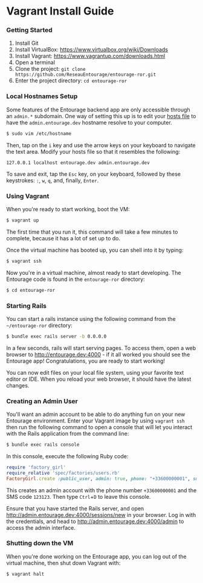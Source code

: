 # Vagrant Install Guide

### Getting Started

1. Install Git
2. Install VirtualBox: https://www.virtualbox.org/wiki/Downloads
3. Install Vagrant: https://www.vagrantup.com/downloads.html
4. Open a terminal
5. Clone the project: `git clone https://github.com/ReseauEntourage/entourage-ror.git`
6. Enter the project directory: `cd entourage-ror`


### Local Hostnames Setup

Some features of the Entourage backend app are only accessible through an `admin.*` subdomain. One way of setting this up is to edit your [hosts file] to have the `admin.entourage.dev` hostname resolve to your computer.

```bash
$ sudo vim /etc/hostname
```

Then, tap on the `i` key and use the arrow keys on your keyboard to navigate the text area. Modify your hosts file so that it resembles the following:

```
127.0.0.1 localhost entourage.dev admin.entourage.dev
```

To save and exit, tap the `Esc` key, on your keyboard, followed by these keystrokes: `:`, `w`, `q`, and, finally, `Enter`.

[hosts file]: https://en.wikipedia.org/wiki/Hosts_(file)


### Using Vagrant

When you're ready to start working, boot the VM:
```bash
$ vagrant up
```

The first time that you run it, this command will take a few minutes to complete, because it has a lot of set up to do.

Once the virtual machine has booted up, you can shell into it by typing:

```bash
$ vagrant ssh
```

Now you're in a virtual machine, almost ready to start developing.
The Entourage code is found in the `entourage-ror` directory:

```bash
$ cd entourage-ror
```


### Starting Rails

You can start a rails instance using the following command from the `~/entourage-ror` directory:

```bash
$ bundle exec rails server -b 0.0.0.0
```

In a few seconds, rails will start serving pages. To access them, open a web browser to http://entourage.dev:4000 - if it all worked you should see the Entourage app! Congratulations, you are ready to start working!

You can now edit files on your local file system, using your favorite text editor or IDE. When you reload your web browser, it should have the latest changes.


### Creating an Admin User

You'll want an admin account to be able to do anything fun on your new Entourage environment. Enter your Vagrant image by using `vagrant ssh` then
run the following command to open a console that will let you interact with the Rails application from the command line:

```bash
$ bundle exec rails console
```

In this console, execute the following Ruby code:
```ruby
require 'factory_girl'
require_relative 'spec/factories/users.rb'
FactoryGirl.create :public_user, admin: true, phone: "+33600000001", sms_code: "123123"
```

This creates an admin account with the phone number `+33600000001` and the SMS code `123123`.
Then type `Ctrl`+`D` to leave this console.

Ensure that you have started the Rails server, and open http://admin.entourage.dev:4000/sessions/new in your browser.
Log in with the credentials, and head to http://admin.entourage.dev:4000/admin to access the admin interface.


### Shutting down the VM

When you're done working on the Entourage app, you can log out of the virtual machine, then shut down Vagrant with:

``` bash
$ vagrant halt
```
